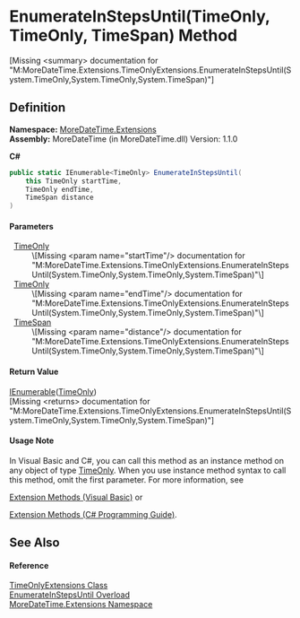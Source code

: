 # EnumerateInStepsUntil(TimeOnly, TimeOnly, TimeSpan) Method


\[Missing &lt;summary&gt; documentation for "M:MoreDateTime.Extensions.TimeOnlyExtensions.EnumerateInStepsUntil(System.TimeOnly,System.TimeOnly,System.TimeSpan)"\]



## Definition
**Namespace:** <a href="N_MoreDateTime_Extensions">MoreDateTime.Extensions</a>  
**Assembly:** MoreDateTime (in MoreDateTime.dll) Version: 1.1.0

**C#**
``` C#
public static IEnumerable<TimeOnly> EnumerateInStepsUntil(
	this TimeOnly startTime,
	TimeOnly endTime,
	TimeSpan distance
)
```



#### Parameters
<dl><dt>  <a href="https://learn.microsoft.com/dotnet/api/system.timeonly" target="_blank" rel="noopener noreferrer">TimeOnly</a></dt><dd>\[Missing &lt;param name="startTime"/&gt; documentation for "M:MoreDateTime.Extensions.TimeOnlyExtensions.EnumerateInStepsUntil(System.TimeOnly,System.TimeOnly,System.TimeSpan)"\]</dd><dt>  <a href="https://learn.microsoft.com/dotnet/api/system.timeonly" target="_blank" rel="noopener noreferrer">TimeOnly</a></dt><dd>\[Missing &lt;param name="endTime"/&gt; documentation for "M:MoreDateTime.Extensions.TimeOnlyExtensions.EnumerateInStepsUntil(System.TimeOnly,System.TimeOnly,System.TimeSpan)"\]</dd><dt>  <a href="https://learn.microsoft.com/dotnet/api/system.timespan" target="_blank" rel="noopener noreferrer">TimeSpan</a></dt><dd>\[Missing &lt;param name="distance"/&gt; documentation for "M:MoreDateTime.Extensions.TimeOnlyExtensions.EnumerateInStepsUntil(System.TimeOnly,System.TimeOnly,System.TimeSpan)"\]</dd></dl>

#### Return Value
<a href="https://learn.microsoft.com/dotnet/api/system.collections.generic.ienumerable-1" target="_blank" rel="noopener noreferrer">IEnumerable</a>(<a href="https://learn.microsoft.com/dotnet/api/system.timeonly" target="_blank" rel="noopener noreferrer">TimeOnly</a>)  
\[Missing &lt;returns&gt; documentation for "M:MoreDateTime.Extensions.TimeOnlyExtensions.EnumerateInStepsUntil(System.TimeOnly,System.TimeOnly,System.TimeSpan)"\]

#### Usage Note
In Visual Basic and C#, you can call this method as an instance method on any object of type <a href="https://learn.microsoft.com/dotnet/api/system.timeonly" target="_blank" rel="noopener noreferrer">TimeOnly</a>. When you use instance method syntax to call this method, omit the first parameter. For more information, see <a href="https://docs.microsoft.com/dotnet/visual-basic/programming-guide/language-features/procedures/extension-methods" target="_blank" rel="noopener noreferrer">

Extension Methods (Visual Basic)</a> or <a href="https://docs.microsoft.com/dotnet/csharp/programming-guide/classes-and-structs/extension-methods" target="_blank" rel="noopener noreferrer">

Extension Methods (C# Programming Guide)</a>.

## See Also


#### Reference
<a href="T_MoreDateTime_Extensions_TimeOnlyExtensions">TimeOnlyExtensions Class</a>  
<a href="Overload_MoreDateTime_Extensions_TimeOnlyExtensions_EnumerateInStepsUntil">EnumerateInStepsUntil Overload</a>  
<a href="N_MoreDateTime_Extensions">MoreDateTime.Extensions Namespace</a>  
